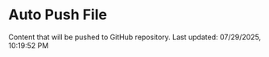 # Auto Push File

Content that will be pushed to GitHub repository.
Last updated: 07/29/2025, 10:19:52 PM